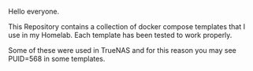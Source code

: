 Hello everyone.

This Repository contains a collection of docker compose templates that I use in my Homelab.
Each template has been tested to work properly.

Some of these were used in TrueNAS and for this reason you may see PUID=568 in some templates.

